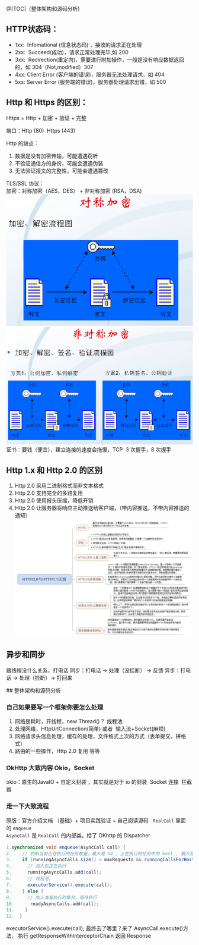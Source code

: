 @[TOC]（整体架构和源码分析)

## HTTP状态码：

- 1xx:  Infomational (信息状态码) ，接收的请求正在处理
- 2xx:  Succeed(成功)，请求正常处理完毕,如 200
- 3xx:  Redirection(重定向)，需要进行附加操作，一般是没有响应数据返回的，如 304（Not,modified）307 
- 4xx: Client Error (客户端的错误)，服务器无法处理请求，如 404
- 5xx: Server Error (服务端的错误)，服务器处理请求出错，如 500

## Http 和 Https 的区别：
Https = Http + 加密 + 验证 + 完整

端口：Http (80)  Https (443)

Http 的缺点：  

1. 数据是没有加密传输，可能遭遇窃听
2. 不验证通信方的身份，可能会遭遇伪装
3. 无法验证报文的完整性，可能会遭遇篡改

TLS/SSL 协议：  
加密：对称加密（AES，DES） + 非对称加密 (RSA，DSA)  
![](./对称加密.jpg)![](./非对称加密.jpg)
证书：要钱（便宜），建立连接的速度会拖慢，TCP  3 次握手，8 次握手

## Http 1.x 和 Http 2.0 的区别
1. Http 2.0 采用二进制格式而非文本格式
2. Http 2.0 支持完全的多路复用
3. Http 2.0 使用报头压缩，降低开销
4. Http 2.0 让服务器将响应主动推送给客户端，（带内容推送，不带内容推送的通知）
![](./Http1.0和Http2.0的区别.png)

## 异步和同步
跟线程没什么关系，打电话
同步：打电话 -> 处理（没挂断） -> 反馈
异步：打电话 -> 处理（挂断）-> 打回来

## 整体架构和源码分析
### 自己如果要写一个框架你要怎么处理

1. 网络是耗时，开线程，new Thread() ?  线程池
2. 处理网络，HttpUrlConnection(简单) 或者  输入流+Socket(麻烦)
3. 网络请求头信息处理，缓存的处理，文件格式上次的方式（表单提交，拼格式）
4. 路由的一些操作，Http 2.0 复用 等等

### OkHttp 大致内容 Okio，Socket
okio：原生的JavaIO + 自定义封装 ，其实就是对于 io 的封装 
Socket 连接 
拦截器

### 走一下大致流程
原版：官方介绍文档 （基础）+ 项目实践验证 + 自己阅读源码   
`RealCall` 里面的 `enqueue`    
`AsyncCall` 是 `RealCall` 的内部类，给了 OKhttp 的 Dispatcher  

``` java
1.synchronized void enqueue(AsyncCall call) {  
2.    // 判断当前正在执行的任务数量，最大是 64 ，正在执行的任务中的 host , 最大是 5   
3.    if (runningAsyncCalls.size() < maxRequests && runningCallsForHost(call) <   maxRequestsPerHost) {  
4.      // 加入到正在执行  
5.      runningAsyncCalls.add(call);  
6.      // 线程池，  
7.      executorService().execute(call);  
8.    } else {  
9.      // 加入准备执行的集合，等待执行  
10.      readyAsyncCalls.add(call);  
11.    }  
12.  }
```  

executorService().execute(call); 最终去了哪里？来了 AsyncCall.execute()方法，
执行 getResponseWithInterceptorChain 返回 Response
































































 


      
     
 

